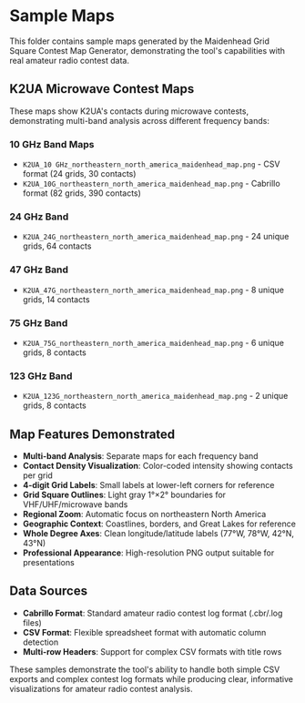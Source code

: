 # Sample Maps

This folder contains sample maps generated by the Maidenhead Grid Square Contest Map Generator, demonstrating the tool's capabilities with real amateur radio contest data.

## K2UA Microwave Contest Maps

These maps show K2UA's contacts during microwave contests, demonstrating multi-band analysis across different frequency bands:

### 10 GHz Band Maps
- `K2UA_10 GHz_northeastern_north_america_maidenhead_map.png` - CSV format (24 grids, 30 contacts)
- `K2UA_10G_northeastern_north_america_maidenhead_map.png` - Cabrillo format (82 grids, 390 contacts)

### 24 GHz Band
- `K2UA_24G_northeastern_north_america_maidenhead_map.png` - 24 unique grids, 64 contacts

### 47 GHz Band  
- `K2UA_47G_northeastern_north_america_maidenhead_map.png` - 8 unique grids, 14 contacts

### 75 GHz Band
- `K2UA_75G_northeastern_north_america_maidenhead_map.png` - 6 unique grids, 8 contacts

### 123 GHz Band
- `K2UA_123G_northeastern_north_america_maidenhead_map.png` - 2 unique grids, 8 contacts

## Map Features Demonstrated

- **Multi-band Analysis**: Separate maps for each frequency band
- **Contact Density Visualization**: Color-coded intensity showing contacts per grid
- **4-digit Grid Labels**: Small labels at lower-left corners for reference
- **Grid Square Outlines**: Light gray 1°×2° boundaries for VHF/UHF/microwave bands
- **Regional Zoom**: Automatic focus on northeastern North America
- **Geographic Context**: Coastlines, borders, and Great Lakes for reference
- **Whole Degree Axes**: Clean longitude/latitude labels (77°W, 78°W, 42°N, 43°N)
- **Professional Appearance**: High-resolution PNG output suitable for presentations

## Data Sources

- **Cabrillo Format**: Standard amateur radio contest log format (.cbr/.log files)
- **CSV Format**: Flexible spreadsheet format with automatic column detection
- **Multi-row Headers**: Support for complex CSV formats with title rows

These samples demonstrate the tool's ability to handle both simple CSV exports and complex contest log formats while producing clear, informative visualizations for amateur radio contest analysis.
